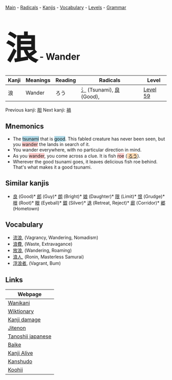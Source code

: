 <style> bigfont {font-size: 100px}</style>
[Main](../index.md) -
[Radicals](../radicals.md) -
[Kanjis](../kanjis.md) -
[Vocabulary](../vocabulary.md) -
[Levels](../levels.md) -
[Grammar](../grammar.md)
# <bigfont> 浪</bigfont> - Wander 

| Kanji | Meanings | Reading | Radicals | Level |
| --- | --- | --- | --- | --- |
| 浪 | Wander | ろう | [氵](../radicals/氵.md) (Tsunami), [良](../radicals/良.md) (Good),  | [Level 59](../levels/wk_level59.md) |

Previous kanji: [胆](胆.md) Next kanji: [禍](禍.md) 

## Mnemonics
 * The <span style="background-color:#ADD8E6"> tsunami</span> that is <span style="background-color:#ADD8E6"> good</span>. This fabled creature has never been seen, but you <span style="background-color:#ffcccb"> wander</span> the lands in search of it.
* You wander everywhere, with no particular direction in mind.
* As you <span style="background-color:#ffcccb"> wander</span>, you come across a clue. It is fish <span style="background-color:#ffcccb"> roe</span> (<span style="background-color:#fed8b1"> [ろう](https://jisho.org/search/ろう)</span>). 
* Wherever the good tsunami goes, it leaves delicious fish roe behind. That's what makes it a good tsunami.


## Similar kanjis
 * [良](良.md) (Good)* [郎](郎.md) (Guy)* [朗](朗.md) (Bright)* [娘](娘.md) (Daughter)* [限](限.md) (Limit)* [恨](恨.md) (Grudge)* [根](根.md) (Root)* [眼](眼.md) (Eyeball)* [銀](銀.md) (Silver)* [退](退.md) (Retreat, Reject)* [廊](廊.md) (Corridor)* [郷](郷.md) (Hometown)


## Vocabulary
 * [流浪](../vocabulary/浪.md), (Vagrancy, Wandering, Nomadism)
* [浪費](../vocabulary/浪.md), (Waste, Extravagance)
* [放浪](../vocabulary/浪.md), (Wandering, Roaming)
* [浪人](../vocabulary/浪.md), (Ronin, Masterless Samurai)
* [浮浪者](../vocabulary/浪.md), (Vagrant, Bum)



## Links 

| Webpage |
| --- |
| [Wanikani          ](https://www.wanikani.com/kanji/浪) |
| [Wiktionary        ](https://en.wiktionary.org/wiki/浪) |
| [Kanji damage      ](http://www.kanjidamage.com/kanji/search?utf8=✓&q=浪) |
| [Jitenon           ](https://jitenon.com/kanji/浪) |
| [Tanoshii japanese ](https://www.tanoshiijapanese.com/dictionary/kanji.cfm?k=浪) |
| [Baike             ](https://baike.baidu.com/item/浪) |
| [Kanji Alive       ](https://app.kanjialive.com/浪) |
| [Kanshudo          ](https://www.kanshudo.com/searchmn?q=浪) |
| [Koohii            ](https://kanji.koohii.com/study/kanji/浪) |

